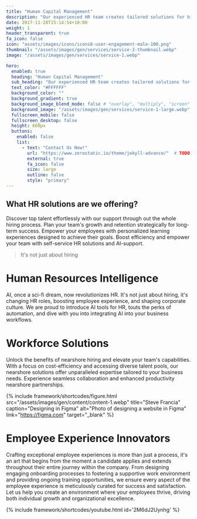 ```yaml
---
title: "Human Capital Management"
description: "Our experienced HR team creates tailored solutions for hiring, managing, and developing employees, helping your business thrive"
date: 2017-11-28T15:14:54+10:00
weight: 1
header_transparent: true
fa_icon: false
icon: "assets/images/icons/icons8-user-engagement-male-100.png"
thumbnail: "/assets/images/gen/services/service-2-thumbnail.webp"
image: "/assets/images/gen/services/service-1.webp"

hero:
  enabled: true
  heading: "Human Capital Management"
  sub_heading: "Our experienced HR team creates tailored solutions for hiring, managing, and developing employees, helping your business thrive"
  text_color: "#FFFFFF"
  background_color: ""
  background_gradient: true
  background_image_blend_mode: false # "overlay", "multiply", "screen"
  background_image: "/assets/images/gen/services/service-1-large.webp"
  fullscreen_mobile: false
  fullscreen_desktop: false
  height: 660px
  buttons:
    enabled: false
    list:
      - text: "Contact Us Now!" 
        url: "https://www.zerostatic.io/theme/jekyll-advance/"  # TODO: change to contacts page
        external: true
        fa_icon: false
        size: large
        outline: false
        style: "primary"
---
```


## What HR solutions are we offering?
Discover top talent effortlessly with our support through out the whole hiring process. Plan your team's growth and retention strategically for long-term success. Empower your employees with personalized learning experiences designed to achieve their goals. Boost efficiency and empower your team with self-service HR solutions and AI-support.

> It's not just about hiring

# Human Resources Intelligence
AI, once a sci-fi dream, now revolutionizes HR. It's not just about hiring, it's changing HR roles, boosting employee experience, and shaping corporate culture. We are proud to introduce AI tools for HR, touts the perks of automation, and dive with you into integrating AI into your business workflows.

# Workforce Solutions
Unlock the benefits of nearshore hiring and elevate your team's capabilities. With a focus on cost-efficiency and accessing diverse talent pools, our nearshore solutions offer unparalleled expertise tailored to your business needs. Experience seamless collaboration and enhanced productivity nearshore partnerships.

{% include framework/shortcodes/figure.html src="/assets/images/gen/content/content-1.webp" title="Steve Francia" caption="Designing in Figma" alt="Photo of designing a website in Figma" link="https://figma.com" target="_blank" %}

# Employee Experience Innovators
Crafting exceptional employee experiences is more than just a process, it's an art that begins from the moment a candidate applies and extends throughout their entire journey within the company. From designing engaging onboarding processes to fostering a supportive work environment and providing ongoing training opportunities, we ensure every aspect of the employee experience is meticulously curated for success and satisfaction. Let us help you create an environment where your employees thrive, driving both individual growth and organizational excellence.

{% include framework/shortcodes/youtube.html id='2M6dJ2Uynhg' %}
